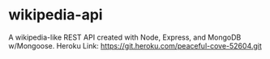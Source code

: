 # wikipedia-api
A wikipedia-like REST API created with Node, Express, and MongoDB w/Mongoose. 
Heroku Link: https://git.heroku.com/peaceful-cove-52604.git
